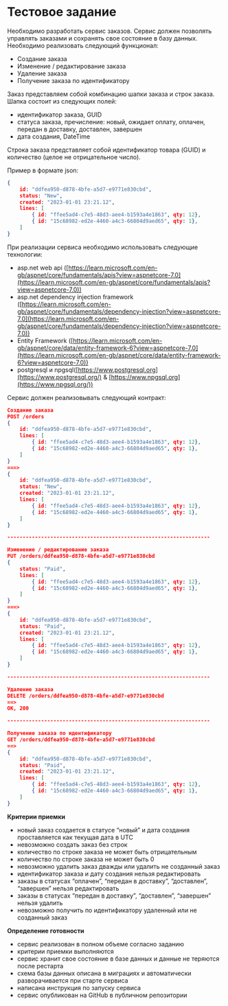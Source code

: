 # Тестовое задание

Необходимо разработать сервис заказов. Сервис должен позволять управлять заказами и сохранять свое состояние в базу данных. Необходимо реализовать следующий функционал:

- Создание заказа
- Изменение / редактирование заказа
- Удаление заказа
- Получение заказа по идентификатору

Заказ представляем собой комбинацию шапки заказа и строк заказа. Шапка состоит из следующих полей:

- идентификатор заказа, GUID
- статуса заказа, пречисление: новый, ожидает оплату, оплачен, передан в доставку, доставлен, завершен
- дата создания, DateTime

Строка заказа представляет собой идентификатор товара (GUID) и количество (целое не отрицательное число).

Пример в формате json:

```json
{
	id: "ddfea950-d878-4bfe-a5d7-e9771e830cbd",
	status: "New",
	created: "2023-01-01 23:21.12",
	lines: [
		{ id: "ffee5ad4-c7e5-48d3-aee4-b1593a4e1863", qty: 12},
		{ id: "15c68982-ed2e-4460-a4c3-66804d9aed65", qty: 1},
	]
}
```

При реализации сервиса необходимо использовать следующие технологии:

- asp.net web api ([https://learn.microsoft.com/en-gb/aspnet/core/fundamentals/apis?view=aspnetcore-7.0](https://learn.microsoft.com/en-gb/aspnet/core/fundamentals/apis?view=aspnetcore-7.0))
- asp.net dependency injection framework ([https://learn.microsoft.com/en-gb/aspnet/core/fundamentals/dependency-injection?view=aspnetcore-7.0](https://learn.microsoft.com/en-gb/aspnet/core/fundamentals/dependency-injection?view=aspnetcore-7.0))
- Entity Framework ([https://learn.microsoft.com/en-gb/aspnet/core/data/entity-framework-6?view=aspnetcore-7.0](https://learn.microsoft.com/en-gb/aspnet/core/data/entity-framework-6?view=aspnetcore-7.0))
- postgresql и npgsql([https://www.postgresql.org](https://www.postgresql.org/) & [https://www.npgsql.org](https://www.npgsql.org/))

Сервис должен реализовывать следующий контракт:

```json
Создание заказа
POST /orders
{
	id: "ddfea950-d878-4bfe-a5d7-e9771e830cbd",
	lines: [
		{ id: "ffee5ad4-c7e5-48d3-aee4-b1593a4e1863", qty: 12},
		{ id: "15c68982-ed2e-4460-a4c3-66804d9aed65", qty: 1},
	]
}
===>
{
	id: "ddfea950-d878-4bfe-a5d7-e9771e830cbd",
	status: "New",
	created: "2023-01-01 23:21.12",
	lines: [
		{ id: "ffee5ad4-c7e5-48d3-aee4-b1593a4e1863", qty: 12},
		{ id: "15c68982-ed2e-4460-a4c3-66804d9aed65", qty: 1},
	]
}

------------------------------------------------------------------

Изменение / редактирование заказа
PUT /orders/ddfea950-d878-4bfe-a5d7-e9771e830cbd
{
	status: "Paid",
	lines: [
		{ id: "ffee5ad4-c7e5-48d3-aee4-b1593a4e1863", qty: 12},
		{ id: "15c68982-ed2e-4460-a4c3-66804d9aed65", qty: 1},
	]
}
===>
{
	id: "ddfea950-d878-4bfe-a5d7-e9771e830cbd",
	status: "Paid",
	created: "2023-01-01 23:21.12",
	lines: [
		{ id: "ffee5ad4-c7e5-48d3-aee4-b1593a4e1863", qty: 12},
		{ id: "15c68982-ed2e-4460-a4c3-66804d9aed65", qty: 1},
	]
}

------------------------------------------------------------------

Удаление заказа
DELETE /orders/ddfea950-d878-4bfe-a5d7-e9771e830cbd
==>
OK, 200

------------------------------------------------------------------

Получение заказа по идентификатору
GET /orders/ddfea950-d878-4bfe-a5d7-e9771e830cbd
==>
{
	id: "ddfea950-d878-4bfe-a5d7-e9771e830cbd",
	status: "Paid",
	created: "2023-01-01 23:21.12",
	lines: [
		{ id: "ffee5ad4-c7e5-48d3-aee4-b1593a4e1863", qty: 12},
		{ id: "15c68982-ed2e-4460-a4c3-66804d9aed65", qty: 1},
	]
}
```

**Критерии приемки**

- новый заказ создается в статусе “новый” и дата создания проставляется как текущая дата в UTC
- невозможно создать заказ без строк
- количество по строке заказа не может быть отрицательным
- количество по строке заказа не может быть 0
- невозможно удалить заказ дважды или удалить не созданный заказ
- идентификатор заказа и дату создания нельзя редактировать
- заказы в статусах “оплачен”, “передан в доставку”, “доставлен”, “завершен” нельзя редактировать
- заказы в статусах “передан в доставку”, “доставлен”, “завершен” нельзя удалить
- невозможно получить по идентификатору удаленный или не созданный заказ

**Определение готовности**

- сервис реализован в полном объеме согласно заданию
- критерии приемки выполняются
- сервис хранит свое состояние в базе данных и данные не теряются после рестарта
- схема базы данных описана в миграциях и автоматически разворачивается при старте сервиса
- написана инструкция по запуску сервиса
- сервис опубликован на GitHub в публичном репозитории
